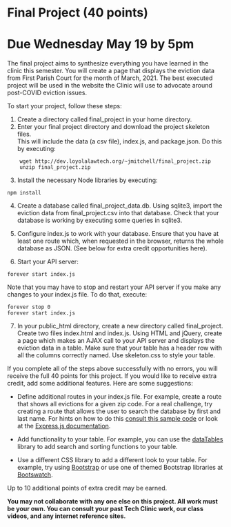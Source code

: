 # Final Project (40 points)

# Due Wednesday May 19 by 5pm

The final project aims to synthesize everything you have learned in the clinic 
this semester. You will create a page that displays the eviction data from 
First Parish Court for the month of March, 2021. The best executed project will 
be used in the website the Clinic will use to advocate around post-COVID 
eviction issues.

To start your project, follow these steps:

1. Create a directory called final_project in your home directory.
2. Enter your final project directory and download the project skeleton files.  
   This will include the data (a csv file), index.js, and package.json. Do this  
   by executing:

```
    wget http://dev.loyolalawtech.org/~jmitchell/final_project.zip
    unzip final_project.zip

```

3. Install the necessary Node libraries by executing:

```
npm install

```

4. Create a database called final_project_data.db. Using 
   sqlite3, import the eviction data from final_project.csv into 
   that database. Check that your database is working by 
   executing some queries in sqlite3.

5. Configure index.js to work with your database. Ensure that you have at least 
   one route which, when requested in the browser, returns the whole database 
   as JSON.  (See below for extra credit opportunities here).

6. Start your API server:

```
forever start index.js
```

Note that you may have to stop and restart your API server if you make any 
changes to your index.js file. To do that, execute:

```
forever stop 0
forever start index.js
```

7. In your public_html directory, create a new directory called final_project.  
   Create two files index.html and index.js. Using HTML and jQuery, create a 
   page which makes an AJAX call to your API server and displays the eviction 
   data in a table. Make sure that your table has a header row with all the 
   columns correctly named. Use skeleton.css to style your table.

If you complete all of the steps above successfully with no errors, you will 
receive the full 40 points for this project. If you would like to receive extra 
credit, add some additional features. Here are some suggestions:

* Define additional routes in your index.js file. For example, create a route 
that shows all evictions for a given zip code. For a real challenge, try 
creating a route that allows the user to search the database by first and last 
name. For hints on how to do this [consult this sample 
code](https://gist.github.com/judsonmitchell/2cc46a86f8b9dbe48c9e5613d51e4c7c) 
or look at the [Express.js 
documentation](https://expressjs.com/en/guide/routing.html).

* Add functionality to your table. For example, you can use the 
[dataTables](https://datatables.net/) library to add search and sorting 
functions to your table. 

* Use a different CSS library to add a different look to your table. For 
example, try using [Bootstrap](https://getbootstrap.com) or use one of themed 
Bootstrap libraries at [Bootswatch](https://bootswatch.com/).

Up to 10 additional points of extra credit may be earned.

**You may not collaborate with any one else on this project. All work must be 
your own. You can consult your past Tech Clinic work, our class videos, and any 
internet reference sites.**
